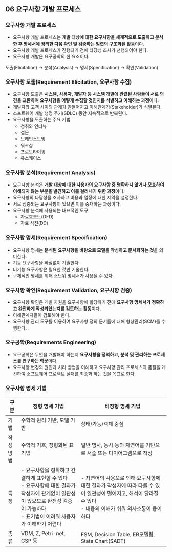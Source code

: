 ## 06 요구사항 개발 프로세스

### 요구사항 개발 프로세스

- 요구사항 개발 프로세스는 **개발 대상에 대한 요구사항을 체계적으로 도출하고 분석한 후 명세서에 정리한 다음 확인 및 검증하는 일련의 구조화된 활동**이다.
- 요구사항 개발 프로세스가 진행되기 전에 타당성 조사가 선행되어야 한다.
- 요구사항 개발은 요구공학의 한 요소이다.

도출(Elicitation) → 분석(Analysis) → 명세(Specification) → 확인(Validation)

### 요구사항 도출(Requirement Elicitation, 요구사항 수집)

- 요구사항 도출은 **시스템, 사용자, 개발자 등 시스템 개발에 관련된 사람들이 서로 의견을 교환하여 요구사항을 어떻게 수집할 것인지를 식별하고 이해하는 과정**이다.
- 개발자와 고객 사이의 관계가 만들어지고 이해관계가(Stakeholder)가 식별된다.
- 소프트웨어 개발 생명 주기(SDLC) 동안 지속적으로 반복된다.
- 요구사항을 도출하는 주요 기법
    - 청취와 인터뷰
    - 설문
    - 브레인스토밍
    - 워크샵
    - 프로토타이핑
    - 유스케이스

### 요구사항 분석(Requirement Analysis)

- 요구사항 분석은 **개발 대상에 대한 사용자의 요구사항 중 명확하지 않거나 모호하여 이해되지 않는 부분을 발견하고 이를 걸러내기 위한 과정**이다.
- 요구사항의 타당성을 조사하고 비용과 일정에 대한 제약을 설정한다.
- 서로 상충되는 요구사항이 있으면 이를 중재하는 과정이다.
- 요구사항 분석에 사용되는 대표적인 도구
    - 자료흐름도(DFD)
    - 자료 사진(DD)

### 요구사항 명세(Requirement Specification)

- 요구사항 명세는 **분석된 요구사항을 바탕으로 모델을 작성하고 문서화하는 것**을 의미한다.
- 기능 요구사항을 빠짐없이 기술한다.
- 비기능 요구사항은 필요한 것만 기술한다.
- 구체적인 명세를 위해 소단위 명세서가 사용될 수 있다.

### 요구사항 확인(Requirement Validation, 요구사항 검증)

- 요구사항 확인은 개발 자원을 요구사항에 할당하기 전에 **요구사항 명세서가 정확하고 완전하게 작성되었는지를 검토하는 활동**이다.
- 이해관계자들이 검토해야 한다.
- 요구사항 관리 도구를 이용하여 요구사항 정의 문서들에 대해 형상관리(SCM)를 수행한다.

### 요구공학(Requirements Engineering)

- 요구공학은 무엇을 개발해야 하는지 **요구사항을 정의하고, 분석 및 관리하는 프로세스를 연구하는 학문**이다.
- 요구사항 변경의 원인과 처리 방법을 이해하고 요구사항 관리 프로세스의 품질을 개선하여 소프트웨어 프로젝트 실패를 최소화 하는 것을 목표로 한다.

### 요구사항 명세 기법

| 구분 |  정형 명세 기법 |  비정형 명세 기법 |
| --- | --- | --- |
| 기법 | 수학적 원리 기반, 모델 기반 | 상태/가능/객체 중심 |
| 작성방법 | 수학적 기호, 정형화된 표기법 | 일반 명사, 동사 등의 자연어를 기반으로 서술 또는 다이어그램으로 작성 |
| 특징 | - 요구사항을 정확하고 간결하게 표현할 수 있다 <br> - 요구사항에 대한 결과가 작성자에 관계없이 일관성이 있으므로 완전성 검증이 가능하다 <br> - 표기법이 어려워 사용자가 이해하기 어렵다 | - 자연어의 사용으로 인해 요구사항에 대한 결과가 작성자에 따라 다를 수 있어 일관성이 떨어지고, 해석이 달라질 수 있다 <br> - 내용의 이해가 쉬워 의사소통이 용이하다 |
| 종류 | VDM, Z, Petri-net, CSP 등 | FSM, Decision Table, ER모델링, State Chart(SADT) |